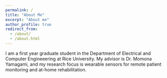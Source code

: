 ```yaml
---
permalink: /
title: "About Me"
excerpt: "About me"
author_profile: true
redirect_from: 
  - /about/
  - /about.html
---
```


I am a first year graduate student in the Department of Electrical and Computer Engineeering at Rice University. My advisor is Dr. Momona Yamagami, and my research focus is wearable sensors for remote patient monitoring and at-home rehabilitation.

